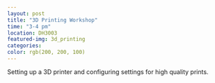 ```yaml
---
layout: post
title: "3D Printing Workshop"
time: "3-4 pm"
location: DH3003
featured-img: 3d_printing
categories:
color: rgb(200, 200, 100)
---
```


Setting up a 3D printer and configuring settings for high quality prints.
